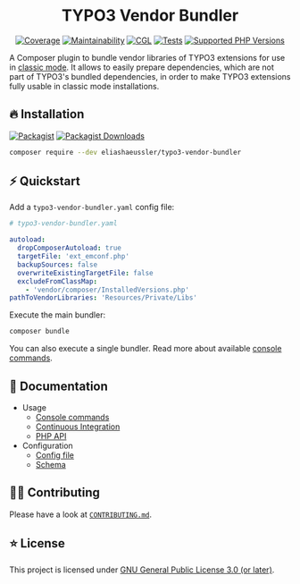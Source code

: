 <div align="center">

# TYPO3 Vendor Bundler

[![Coverage](https://img.shields.io/coverallsCoverage/github/eliashaeussler/typo3-vendor-bundler?logo=coveralls)](https://coveralls.io/github/eliashaeussler/typo3-vendor-bundler)
[![Maintainability](https://qlty.sh/badges/74cdd425-7600-478e-9663-8f4aa4806a36/maintainability.svg)](https://qlty.sh/gh/eliashaeussler/projects/typo3-vendor-bundler)
[![CGL](https://img.shields.io/github/actions/workflow/status/eliashaeussler/typo3-vendor-bundler/cgl.yaml?label=cgl&logo=github)](https://github.com/eliashaeussler/typo3-vendor-bundler/actions/workflows/cgl.yaml)
[![Tests](https://img.shields.io/github/actions/workflow/status/eliashaeussler/typo3-vendor-bundler/tests.yaml?label=tests&logo=github)](https://github.com/eliashaeussler/typo3-vendor-bundler/actions/workflows/tests.yaml)
[![Supported PHP Versions](https://img.shields.io/packagist/dependency-v/eliashaeussler/typo3-vendor-bundler/php?logo=php)](https://packagist.org/packages/eliashaeussler/typo3-vendor-bundler)

</div>

A Composer plugin to bundle vendor libraries of TYPO3 extensions for use
in [classic mode](https://docs.typo3.org/permalink/t3coreapi:classic-directory-structure).
It allows to easily prepare dependencies, which are not part of TYPO3's
bundled dependencies, in order to make TYPO3 extensions fully usable in
classic mode installations.

## 🔥 Installation

[![Packagist](https://img.shields.io/packagist/v/eliashaeussler/typo3-vendor-bundler?label=version&logo=packagist)](https://packagist.org/packages/eliashaeussler/typo3-vendor-bundler)
[![Packagist Downloads](https://img.shields.io/packagist/dt/eliashaeussler/typo3-vendor-bundler?color=brightgreen)](https://packagist.org/packages/eliashaeussler/typo3-vendor-bundler)

```bash
composer require --dev eliashaeussler/typo3-vendor-bundler
```

## ⚡ Quickstart

Add a `typo3-vendor-bundler.yaml` config file:

```yaml
# typo3-vendor-bundler.yaml

autoload:
  dropComposerAutoload: true
  targetFile: 'ext_emconf.php'
  backupSources: false
  overwriteExistingTargetFile: false
  excludeFromClassMap:
    - 'vendor/composer/InstalledVersions.php'
pathToVendorLibraries: 'Resources/Private/Libs'
```

Execute the main bundler:

```bash
composer bundle
```

You can also execute a single bundler. Read more about available
[console commands](docs/cli.md).

## 📝 Documentation

* Usage
  * [Console commands](docs/cli.md)
  * [Continuous Integration](docs/ci.md)
  * [PHP API](docs/api.md)
* Configuration
  * [Config file](docs/config-file.md)
  * [Schema](docs/schema.md)

## 🧑‍💻 Contributing

Please have a look at [`CONTRIBUTING.md`](CONTRIBUTING.md).

## ⭐ License

This project is licensed under [GNU General Public License 3.0 (or later)](LICENSE).
